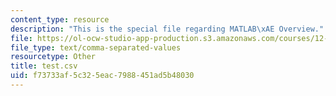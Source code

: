 ```yaml
---
content_type: resource
description: "This is the special file regarding MATLAB\xAE Overview."
file: https://ol-ocw-studio-app-production.s3.amazonaws.com/courses/12-335-experimental-atmospheric-chemistry-fall-2014/f73733af5c325eac7988451ad5b48030_test.csv
file_type: text/comma-separated-values
resourcetype: Other
title: test.csv
uid: f73733af-5c32-5eac-7988-451ad5b48030
---
```

